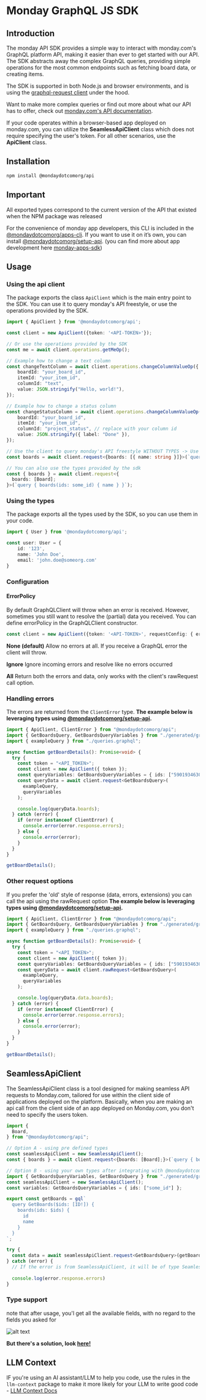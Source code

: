# Monday GraphQL JS SDK

## Introduction

The monday API SDK provides a simple way to interact with monday.com's GraphQL platform API, making it easier than ever to get started with our API.
The SDK abstracts away the complex GraphQL queries, providing simple operations for the most common endpoints such as fetching board data, or creating items.

The SDK is supported in both Node.js and browser environments, and is using the [graphql-request client](https://www.npmjs.com/package/graphql-request) under the hood.

Want to make more complex queries or find out more about what our API has to offer, check out [monday.com's API documentation](https://developer.monday.com/api-reference).

If your code operates within a browser-based app deployed on monday.com, you can utilize the **SeamlessApiClient** class which does not require specifying the user's token. For all other scenarios, use the **ApiClient** class.

## Installation

```bash
npm install @mondaydotcomorg/api
```

## Important

All exported types correspond to the current version of the API that existed when the NPM package was released

For the convenience of monday app developers, this CLI is included in the [@mondaydotcomorg/apps-cli](https://www.npmjs.com/package/@mondaycom/apps-cli).
If you want to use it on it’s own, you can install [@mondaydotcomorg/setup-api](https://www.npmjs.com/package/@mondaydotcomorg/setup-api).
(you can find more about app development here [monday-apps-sdk](https://developer.monday.com/apps/docs/introduction-to-the-sdk))

## Usage

### Using the api client

The package exports the class `ApiClient` which is the main entry point to the SDK. You can use it to query monday's API freestyle, or use the operations provided by the SDK.

```typescript
import { ApiClient } from '@mondaydotcomorg/api';

const client = new ApiClient({token: '<API-TOKEN>'});

// Or use the operations provided by the SDK
const me = await client.operations.getMeOp();

// Example how to change a text column
const changeTextColumn = await client.operations.changeColumnValueOp({
    boardId: "your_board_id",
    itemId: "your_item_id",
    columnId: "text",
    value: JSON.stringify("Hello, world!"),
});

// Example how to change a status column
const changeStatusColumn = await client.operations.changeColumnValueOp({
    boardId: "your_board_id",
    itemId: "your_item_id",
    columnId: "project_status", // replace with your column id
    value: JSON.stringify({ label: "Done" }),
});

// Use the client to query monday's API freestyle WITHOUT TYPES -> Use @mondaydotcomorg/setup-api to setup typed project!
const boards = await client.request<{boards: [{ name: string }]}>(`query { boards(ids: some_id) { name } }`);

// You can also use the types provided by the sdk 
const { boards } = await client.request<{
  boards: [Board];
}>(`query { boards(ids: some_id) { name } }`);
```

### Using the types

The package exports all the types used by the SDK, so you can use them in your code.

```typescript
import { User } from '@mondaydotcomorg/api';

const user: User = {
    id: '123',
    name: 'John Doe',
    email: 'john.doe@someorg.com'
}
```

### Configuration

#### ErrorPolicy

By default GraphQLClient will throw when an error is received. However, sometimes you still want to resolve the (partial) data you received. You can define errorPolicy in the GraphQLClient constructor.

```typescript
const client = new ApiClient({token: '<API-TOKEN>', requestConfig: { errorPolicy: 'all' }});
```

**None (default)**
Allow no errors at all. If you receive a GraphQL error the client will throw.

**Ignore**
Ignore incoming errors and resolve like no errors occurred

**All**
Return both the errors and data, only works with the client's rawRequest call option.

### Handling errors

The errors are returned from the `ClientError` type.
**The example below is leveraging types using [@mondaydotcomorg/setup-api](https://www.npmjs.com/package/@mondaydotcomorg/setup-api).**

```typescript
import { ApiClient, ClientError } from "@mondaydotcomorg/api";
import { GetBoardsQuery, GetBoardsQueryVariables } from "./generated/graphql";
import { exampleQuery } from "./queries.graphql";

async function getBoardDetails(): Promise<void> {
  try {
    const token = "<API_TOKEN>";
    const client = new ApiClient({ token });
    const queryVariables: GetBoardsQueryVariables = { ids: ["5901934630"] };
    const queryData = await client.request<GetBoardsQuery>(
      exampleQuery,
      queryVariables
    );

    console.log(queryData.boards);
  } catch (error) {
    if (error instanceof ClientError) {
      console.error(error.response.errors);
    } else {
      console.error(error);
    }
  }
}

getBoardDetails();
```

### Other request options

If you prefer the 'old' style of response (data, errors, extensions) you can call the api using the rawRequest option
**The example below is leveraging types using [@mondaydotcomorg/setup-api](https://www.npmjs.com/package/@mondaydotcomorg/setup-api).**

```typescript
import { ApiClient, ClientError } from "@mondaydotcomorg/api";
import { GetBoardsQuery, GetBoardsQueryVariables } from "./generated/graphql";
import { exampleQuery } from "./queries.graphql";

async function getBoardDetails(): Promise<void> {
  try {
    const token = "<API_TOKEN>";
    const client = new ApiClient({ token });
    const queryVariables: GetBoardsQueryVariables = { ids: ["5901934630"] };
    const queryData = await client.rawRequest<GetBoardsQuery>(
      exampleQuery,
      queryVariables
    );

    console.log(queryData.data.boards);
  } catch (error) {
    if (error instanceof ClientError) {
      console.error(error.response.errors);
    } else {
      console.error(error);
    }
  }
}

getBoardDetails();
```

## SeamlessApiClient

The SeamlessApiClient class is a tool designed for making seamless API requests to Monday.com, tailored for use within the client side of applications deployed on the platform.
Basically, when you are making an api call from the client side of an app deployed on Monday.com, you don't need to specify the users token.

```typescript
import {
  Board,
} from "@mondaydotcomorg/api";

// Option A - using pre defined types
const seamlessApiClient = new SeamlessApiClient();
const { boards } = await client.request<{boards: [Board];}>(`query { boards(ids: some_id) { id name } }`);

// Option B - using your own types after integrating with @mondaydotcomorg/setup-api
import { GetBoardsQueryVariables, GetBoardsQuery } from "./generated/graphql";
const seamlessApiClient = new SeamlessApiClient();
const variables: GetBoardsQueryVariables = { ids: ["some_id"] };

export const getBoards = gql`
  query GetBoards($ids: [ID!]) {
    boards(ids: $ids) {
      id
      name
    }
  }
`;

try {
  const data = await seamlessApiClient.request<GetBoardsQuery>(getBoards, variables);
} catch (error) { 
  // If the error is from SeamlessApiClient, it will be of type SeamlessApiClientError, which you can import from our package. Also, error.type will also 'SeamlessApiClientError'.
  
  console.log(error.response.errors)
}
```

### Type support

note that after usage, you'l get all the available fields, with no regard to the fields you asked for

![alt text](https://github.com/mondaycom/monday-graphql-api/blob/main/packages/api/public/image.png)

**But there's a solution, look [here!](https://www.npmjs.com/package/@mondaydotcomorg/setup-api)**

## LLM Context

IF you're using an AI assistant/LLM to help you code, use the rules in the `llm-context` package to make it more likely for your LLM to write good code - [LLM Context Docs](https://github.com/mondaycom/monday-graphql-api/blob/main/packages/llm-context/README.md)
